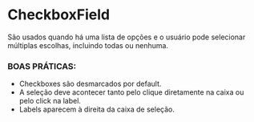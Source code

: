 # CheckboxField

São usados quando há uma lista de opções e o usuário pode selecionar múltiplas escolhas, incluindo todas ou nenhuma.

### BOAS PRÁTICAS:

- Checkboxes são desmarcados por default.
- A seleção deve acontecer tanto pelo clique diretamente na caixa ou pelo click na label.
- Labels aparecem à direita da caixa de seleção.
